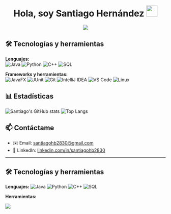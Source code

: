 <h1 align="center"><b>Hola, soy Santiago Hernández</b> <img src="https://media.giphy.com/media/hvRJCLFzcasrR4ia7z/giphy.gif" width="35"></h1>

<p align="center">
  <a href="https://github.com/DenverCoder1/readme-typing-svg">
    <img src="https://readme-typing-svg.herokuapp.com?font=Times+New+Roman&color=cyan&size=25&center=true&vCenter=true&width=600&height=100&lines=Systems+Engineering+Student+😊;Active+Learner/Researcher;Love+to+learn+new+things+❤️">
  </a>
</p>

## 🛠️ Tecnologías y herramientas
**Lenguajes:**  
![Java](https://img.shields.io/badge/Java-%23ED8B00.svg?style=for-the-badge&logo=openjdk&logoColor=white)
![Python](https://img.shields.io/badge/Python-%233776AB.svg?style=for-the-badge&logo=python&logoColor=white)
![C++](https://img.shields.io/badge/C++-%2300599C.svg?style=for-the-badge&logo=c%2B%2B&logoColor=white)
![SQL](https://img.shields.io/badge/SQL-003B57?style=for-the-badge&logo=postgresql&logoColor=white)

**Frameworks y herramientas:**  
![JavaFX](https://img.shields.io/badge/JavaFX-%23007396.svg?style=for-the-badge&logo=openjdk&logoColor=white)
![JUnit](https://img.shields.io/badge/JUnit-25A162.svg?style=for-the-badge&logo=java&logoColor=white)
![Git](https://img.shields.io/badge/Git-%23F05033.svg?style=for-the-badge&logo=git&logoColor=white)
![IntelliJ IDEA](https://img.shields.io/badge/IntelliJ%20IDEA-%23000000.svg?style=for-the-badge&logo=intellij-idea&logoColor=white)
![VS Code](https://img.shields.io/badge/VS%20Code-0078D4.svg?style=for-the-badge&logo=visual-studio-code&logoColor=white)
![Linux](https://img.shields.io/badge/Linux-FCC624?style=for-the-badge&logo=linux&logoColor=black)

## 📊 Estadísticas
![Santiago's GitHub stats](https://github-readme-stats.vercel.app/api?username=santiagohb2830&show_icons=true&theme=radical)
![Top Langs](https://github-readme-stats.vercel.app/api/top-langs/?username=santiagohb2830&layout=compact&theme=radical)


## 📫 Contáctame
- ✉️ Email: santiagohb2830@gmail.com  
- 💼 LinkedIn: [linkedin.com/in/santiagohb2830](https://linkedin.com/in/santiagohb2830)  





-----
## 🛠️ Tecnologías y herramientas

**Lenguajes:**
![Java](https://img.shields.io/badge/Java-ED8B00?style=flat-square&logo=openjdk&logoColor=white)
![Python](https://img.shields.io/badge/Python-3776AB?style=flat-square&logo=python&logoColor=white)
![C++](https://img.shields.io/badge/C++-00599C?style=flat-square&logo=cplusplus&logoColor=white)
![SQL](https://img.shields.io/badge/SQL-003B57?style=flat-square&logo=postgresql&logoColor=white)

**Herramientas:**
<p align="left">
  <img src="https://skillicons.dev/icons?i=git,linux,vscode,idea,javafx,junit,arcgis" />
</p>




